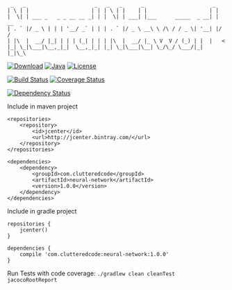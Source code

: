 ```
 _   _                      _   _   _      _                      _
| \ | |                    | | | \ | |    | |                    | |
|  \| | ___ _   _ _ __ __ _| | |  \| | ___| |___      _____  _ __| | __
| . ` |/ _ \ | | | '__/ _` | | | . ` |/ _ \ __\ \ /\ / / _ \| '__| |/ /
| |\  |  __/ |_| | | | (_| | | | |\  |  __/ |_ \ V  V / (_) | |  |   <
|_| \_|\___|\__,_|_|  \__,_|_| |_| \_|\___|\__| \_/\_/ \___/|_|  |_|\_\
```
[ ![Download](https://api.bintray.com/packages/cluttered-code/maven/neural-network/images/download.svg)](https://bintray.com/cluttered-code/maven/neural-network/_latestVersion)
[![Java](https://img.shields.io/badge/java-8-blue.svg)](http://docs.oracle.com/javase/8/docs/api/)
[![License](https://img.shields.io/badge/license-APLv2-blue.svg)](http://www.apache.org/licenses/LICENSE-2.0.txt)

[![Build Status](https://travis-ci.org/cluttered-code/neural-network.svg?branch=master)](https://travis-ci.org/cluttered-code/neural-network)
[![Coverage Status](https://coveralls.io/repos/cluttered-code/neural-network/badge.svg?branch=master)](https://coveralls.io/r/cluttered-code/neural-network?branch=master)

[![Dependency Status](https://www.versioneye.com/user/projects/54e42c2ed1ec577c9700028b/badge.svg?style=flat)](https://www.versioneye.com/user/projects/54e42c2ed1ec577c9700028b)

Include in maven project
```
<repositories>
    <repository>
        <id>jcenter</id>
        <url>http://jcenter.bintray.com/</url>
    </repository>
</repositories>

<dependencies>
    <dependency>
        <groupId>com.clutteredcode</groupId>
        <artifactId>neural-network</artifactId>
        <version>1.0.0</version>
    </dependency>
</dependencies>
```

Include in gradle project
```
repositories {
    jcenter()
}

dependencies {
    compile 'com.clutteredcode:neural-network:1.0.0'
}
```


Run Tests with code coverage: `./gradlew clean cleanTest jacocoRootReport`
